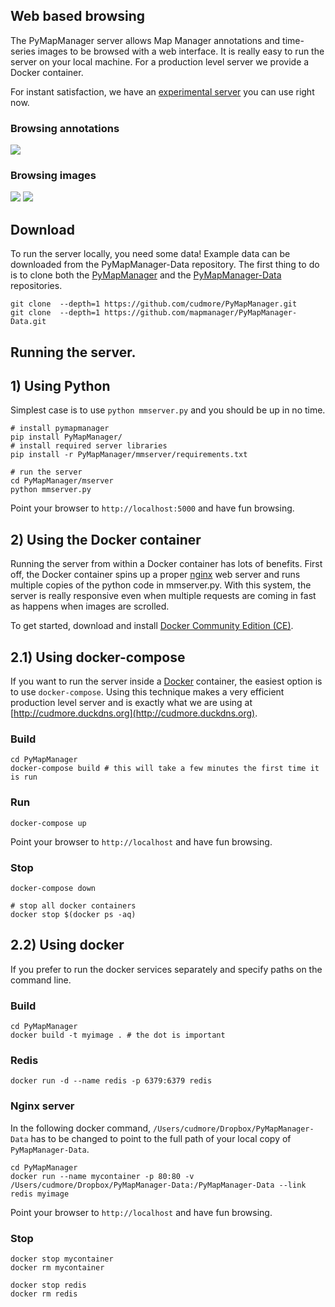 ## Web based browsing

The PyMapManager server allows Map Manager annotations and time-series images to be browsed with a web interface. It is really easy to run the server on your local machine. For a production level server we provide a Docker container.

For instant satisfaction, we have an [experimental server][duckdns] you can use right now.

### Browsing annotations

<IMG SRC="../img/mmserver_purejs.png">

### Browsing images

<IMG SRC="../img/mmserver_leaflet.png">
<IMG SRC="../img/mmserver_leaflet2.png">


## Download

To run the server locally, you need some data! Example data can be downloaded from the PyMapManager-Data repository. The first thing to do is to clone both the [PyMapManager][pymapmanager] and the [PyMapManager-Data][pymapmanager-data] repositories.

	git clone  --depth=1 https://github.com/cudmore/PyMapManager.git
	git clone  --depth=1 https://github.com/mapmanager/PyMapManager-Data.git
		
## Running the server.

## 1) Using Python

Simplest case is to use `python mmserver.py` and you should be up in no time.

	# install pymapmanager
	pip install PyMapManager/
	# install required server libraries
	pip install -r PyMapManager/mmserver/requirements.txt
	
	# run the server
	cd PyMapManager/mserver
	python mmserver.py

Point your browser to `http://localhost:5000` and have fun browsing.

## 2) Using the Docker container

Running the server from within a Docker container has lots of benefits. First off, the Docker container spins up a proper [nginx][nginx] web server and runs multiple copies of the python code in mmserver.py. With this system, the server is really responsive even when multiple requests are coming in fast as happens when images are scrolled.

To get started, download and install [Docker Community Edition (CE)][docker ce].

## 2.1) Using docker-compose

If you want to run the server inside a [Docker][docker] container, the easiest option is to use `docker-compose`. Using this technique makes a very efficient production level server and is exactly what we are using at [http://cudmore.duckdns.org](http://cudmore.duckdns.org).

### Build

	cd PyMapManager
	docker-compose build # this will take a few minutes the first time it is run

### Run

	docker-compose up

Point your browser to `http://localhost` and have fun browsing.
	
### Stop

	docker-compose down	
	
	# stop all docker containers
	docker stop $(docker ps -aq)
	
## 2.2) Using docker

If you prefer to run the docker services separately and specify paths on the command line.

### Build

	cd PyMapManager
	docker build -t myimage . # the dot is important

### Redis

	docker run -d --name redis -p 6379:6379 redis

### Nginx server

In the following docker command, `/Users/cudmore/Dropbox/PyMapManager-Data` has to be changed to point to the full path of your local copy of `PyMapManager-Data`.

	cd PyMapManager
	docker run --name mycontainer -p 80:80 -v /Users/cudmore/Dropbox/PyMapManager-Data:/PyMapManager-Data --link redis myimage

Point your browser to `http://localhost` and have fun browsing.

### Stop

	docker stop mycontainer
	docker rm mycontainer

	docker stop redis
	docker rm redis

[duckdns]: http://cudmore.duckdns.org
[pymapmanager]: https://github.com/cudmore/PyMapManager
[pymapmanager-data]: https://github.com/mapmanager/PyMapManager-Data
[nginx]: https://www.nginx.com/
[uwsgi]: https://uwsgi-docs.readthedocs.io/en/latest/
[redis]: https://redis.io/
[docker]: https://www.docker.com/community-edition
[docker ce]: https://docs.docker.com/install/
